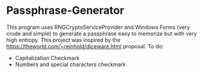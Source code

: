 # Passphrase-Generator

This program uses RNGCryptoServiceProvider and Windows Forms (very crude and simple) to generate a passphrase easy to memorize but with very high entropy. 
This project was inspired by the https://theworld.com/~reinhold/diceware.html proposal.
To do:
- Capitalization Checkmark
- Numbers and special characters checkmark
